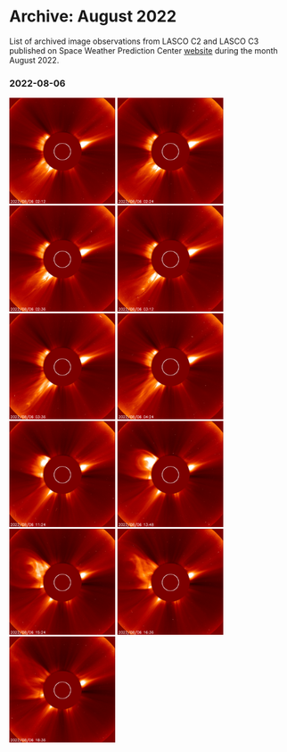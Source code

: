 # Archive: August 2022

List of archived image observations from LASCO C2 and LASCO C3 published on Space Weather Prediction Center [website](https://www.swpc.noaa.gov/products/lasco-coronagraph) during the month August 2022.


### 2022-08-06

<a href="img/20220806-01.png"><img src="img/20220806-01.png" width="190"></a> <a href="img/20220806-02.png"><img src="img/20220806-02.png" width="190"></a> <a href="img/20220806-03.png"><img src="img/20220806-03.png" width="190"></a> <a href="img/20220806-04.png"><img src="img/20220806-04.png" width="190"></a> <a href="img/20220806-05.png"><img src="img/20220806-05.png" width="190"></a> <a href="img/20220806-06.png"><img src="img/20220806-06.png" width="190"></a> <a href="img/20220806-07.png"><img src="img/20220806-07.png" width="190"></a> <a href="img/20220806-08.png"><img src="img/20220806-08.png" width="190"></a> <a href="img/20220806-09.png"><img src="img/20220806-09.png" width="190"></a> <a href="img/20220806-10.png"><img src="img/20220806-10.png" width="190"></a> <a href="img/20220806-11.png"><img src="img/20220806-11.png" width="190"></a>
